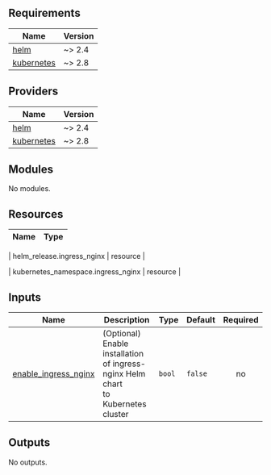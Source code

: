## Requirements

| Name | Version |
|------|---------|
| <a name="requirement_helm"></a> [helm](#requirement\_helm) | ~> 2.4 |
| <a name="requirement_kubernetes"></a> [kubernetes](#requirement\_kubernetes) | ~> 2.8 |

## Providers

| Name | Version |
|------|---------|
| <a name="provider_helm"></a> [helm](#provider\_helm) | ~> 2.4 |
| <a name="provider_kubernetes"></a> [kubernetes](#provider\_kubernetes) | ~> 2.8 |

## Modules

No modules.

## Resources

| Name | Type |
|------|------|

| helm_release.ingress_nginx | resource |

| kubernetes_namespace.ingress_nginx | resource |

## Inputs

| Name | Description | Type | Default | Required |
|------|-------------|------|---------|:--------:|
| <a name="input_enable_ingress_nginx"></a> [enable\_ingress\_nginx](#input\_enable\_ingress\_nginx) | (Optional) Enable installation of ingress-nginx Helm chart<br>to Kubernetes cluster | `bool` | `false` | no |

## Outputs

No outputs.
